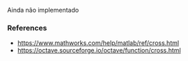 Ainda não implementado

### References

* https://www.mathworks.com/help/matlab/ref/cross.html
* https://octave.sourceforge.io/octave/function/cross.html
